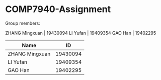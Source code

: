 # COMP7940-Assignment

 Group members:
  
 ZHANG Mingxuan  | 19430094 
 LI Yufan  | 19409354 
 GAO Han  | 19402295 

 Name  | ID  
 ---- | -----   
 ZHANG Mingxuan  | 19430094  
 LI Yufan  | 19409354 
 GAO Han  | 19402295 
